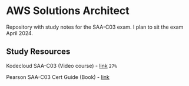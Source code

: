 # AWS Solutions Architect

Repository with study notes for the SAA-C03 exam. I plan to sit the exam April 2024.

## Study Resources

Kodecloud SAA-C03 (Video course) - [link](https://kodekloud.com/courses/aws-saa/) ```27%```

Pearson SAA-C03 Cert Guide (Book) - [link](https://www.amazon.com/Aws-Certified-Solutions-Architect-Certification/dp/0137941587/?_encoding=UTF8&pd_rd_w=WfJzg&content-id=amzn1.sym.35cab78c-35e3-4fc1-aab0-27eaa6c86063%3Aamzn1.symc.e5c80209-769f-4ade-a325-2eaec14b8e0e&pf_rd_p=35cab78c-35e3-4fc1-aab0-27eaa6c86063&pf_rd_r=DA5ACZYWCHR0N3QCRCR8&pd_rd_wg=DoWeT&pd_rd_r=e40899d6-eb18-4209-87b3-85051e208339&ref_=pd_gw_ci_mcx_mr_hp_atf_m)
